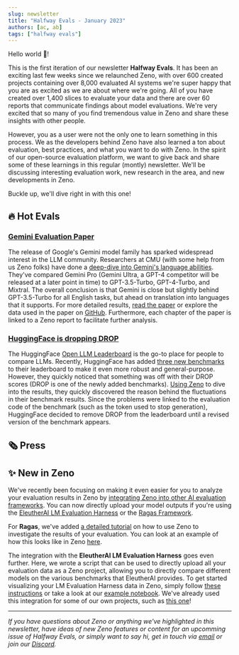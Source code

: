 ```yaml
---
slug: newsletter
title: "Halfway Evals - January 2023"
authors: [ac, ab]
tags: ["halfway evals"]
---
```


Hello world 👋!

This is the first iteration of our newsletter **Halfway Evals**.
It has been an exciting last few weeks since we relaunched Zeno, with over 600 created projects containing over 8,000 evaluated AI systems we're super happy that you are as excited as we are about where we're going.
All of you have created over 1,400 slices to evaluate your data and there are over 60 reports that communicate findings about model evaluations.
We're very excited that so many of you find tremendous value in Zeno and share these insights with other people.

However, you as a user were not the only one to learn something in this process.
We as the developers behind Zeno have also learned a ton about evaluation, best practices, and what you want to do with Zeno.
In the spirit of our open-source evaluation platform, we want to give back and share some of these learnings in this regular (montly) newsletter.
We'll be discussing interesting evaluation work, new research in the area, and new developments in Zeno.

Buckle up, we'll dive right in with this one!

## 🔥 Hot Evals

### [Gemini Evaluation Paper](https://arxiv.org/abs/2312.11444)

The release of Google's Gemini model family has sparked widespread interest in the LLM community.
Researchers at CMU (with some help from us Zeno folks) have done a [deep-dive into Gemini's language abilities](https://x.com/gneubig/status/1737108966931673191?s=20).
They've compared Gemini Pro (Gemini Ultra, a GPT-4 competitor will be released at a later point in time) to GPT-3.5-Turbo, GPT-4-Turbo, and Mixtral.
The overall conclusion is that Gemini is close but slightly behind GPT-3.5-Turbo for all English tasks, but ahead on translation into languages that it supports.
For more detailed results, [read the paper](https://arxiv.org/abs/2312.11444) or explore the data used in the paper on [GitHub](https://t.co/S7S9473xtP).
Furthermore, each chapter of the paper is linked to a Zeno report to facilitate further analysis.

### [HuggingFace is dropping DROP](https://huggingface.co/blog/leaderboard-drop-dive)

The HuggingFace [Open LLM Leaderboard](https://huggingface.co/spaces/HuggingFaceH4/open_llm_leaderboard) is the go-to place for people to compare LLMs.
Recently, HuggingFace has added [three new benchmarks](https://twitter.com/clefourrier/status/1722555555338956840) to their leaderboard to make it even more robust and general-purpose.
However, they quickly noticed that something was off with their DROP scores (DROP is one of the newly added benchmarks).
[Using Zeno](https://hub.zenoml.com/report/1255/DROP%20Benchmark%20Exploration) to dive into the results, they quickly discovered the reason behind the fluctuations in their benchmark results.
Since the problems were linked to the evaluation code of the benchmark (such as the token used to stop generation), HuggingFace decided to remove DROP from the leaderboard until a revised version of the benchmark appears.

## 🗞️ Press

## ✨ New in Zeno

We've recently been focusing on making it even easier for you to analyze your evaluation results in Zeno by [integrating Zeno into other AI evaluation frameworks](https://zenoml.com/docs/integrations/).
You can now directly upload your model outputs if you're using the [EleutherAI LM Evaluation Harness](https://github.com/EleutherAI/lm-evaluation-harness) or the [Ragas Framework](https://docs.ragas.io/en/latest/index.html).

For **Ragas**, we've added [a detailed tutorial](https://docs.ragas.io/en/latest/howtos/integrations/zeno.html) on how to use Zeno to investigate the results of your evaluation.
You can look at an example of how this looks like in Zeno [here](https://hub.zenoml.com/project/b35c83b8-0b22-4b9c-aedb-80964011d7a7/ragas%20FICA%20eval).

The integration with the **EleutherAI LM Evaluation Harness** goes even further.
Here, we wrote a script that can be used to directly upload all your evaluation data as a Zeno project, allowing you to directly compare different models on the various benchmarks that EleutherAI provides.
To get started visualizing your LM Evaluation Harness data in Zeno, simply follow [these instructions](https://github.com/EleutherAI/lm-evaluation-harness#visualizing-results) or take a look at our [example notebook](https://github.com/EleutherAI/lm-evaluation-harness/blob/main/examples/visualize-zeno.ipynb).
We've already used this integration for some of our own projects, such as [this one](https://hub.zenoml.com/project/ba44d31c-9e02-4330-bdbe-0760dfe85dc4/Mamba%20Eval_hellaswag)!

---

_If you have questions about Zeno or anything we've highlighted in this newsletter, have ideas of new Zeno features or content for an upcomming issue of Halfway Evals, or simply want to say hi, get in touch via [email](mailto:hello@zenoml.com) or join our [Discord](https://discord.gg/km62pDKAkE)._
